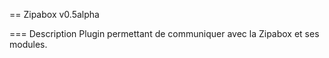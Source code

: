 == Zipabox v0.5alpha

=== Description
Plugin permettant de communiquer avec la Zipabox et ses modules.
